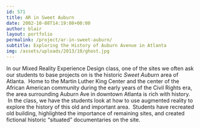 ```yaml
---
id: 571
title: AR in Sweet Auburn
date: 2002-10-08T14:19:08+00:00
author: blair
layout: portfolio
permalink: /project/ar-in-sweet-auburn/
subtitle: Exploring the History of Auburn Avenue in Atlanta
img: /assets/uploads/2013/10/ghost.jpg
---
```

In our Mixed Reality Experience Design class, one of the sites we often ask our students to base projects on is the historic _Sweet Auburn_ area of Atlanta.  Home to the Martin Luther King Center and the center of the African American community during the early years of the Civil Rights era, the area surrounding Auburn Ave in downtown Atlanta is rich with history.  In the class, we have the students look at how to use augmented reality to explore the history of this old and important area.  Students have recreated old building, highlighted the importance of remaining sites, and created fictional historic &#8220;situated&#8221; documentaries on the site.